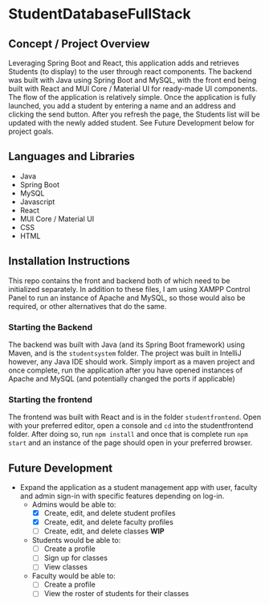 # StudentDatabaseFullStack

## Concept / Project Overview
Leveraging Spring Boot and React, this application adds and retrieves Students (to display) to the user through react components. The backend was built with Java using Spring Boot and MySQL, with the front end being built with React and MUI Core / Material UI for ready-made UI components. The flow of the application is relatively simple. Once the application is fully launched, you add a student by entering a name and an address and clicking the send button. After you refresh the page, the Students list will be updated with the newly added student. See Future Development below for project goals.


## Languages and Libraries
- Java
- Spring Boot
- MySQL
- Javascript
- React
- MUI Core / Material UI
- CSS
- HTML

## Installation Instructions
This repo contains the front and backend both of which need to be initialized separately. In addition to these files, I am using XAMPP Control Panel to run an instance of Apache and MySQL, so those would also be required, or other alternatives that do the same.

### Starting the Backend
The backend was built with Java (and its Spring Boot framework) using Maven, and is the `studentsystem` folder. The project was built in IntelliJ however, any Java IDE should work. Simply import as a maven project and once complete, run the application after you have opened instances of Apache and MySQL (and potentially changed the ports if applicable)

### Starting the frontend
The frontend was built with React and is in the folder `studentfrontend`. Open with your preferred editor, open a console and `cd` into the studentfrontend folder. After doing so, run `npm install` and once that is complete run `npm start` and an instance of the page should open in your preferred browser.

## Future Development
- Expand the application as a student management app with user, faculty and admin sign-in with specific features depending on log-in.
    - Admins would be able to:
      - [x] Create, edit, and delete student profiles 
      - [x] Create, edit, and delete faculty profiles
      - [ ] Create, edit, and delete classes **WIP**
    - Students would be able to:
      - [ ] Create a profile
      - [ ] Sign up for classes
      - [ ] View classes
    - Faculty would be able to:
      - [ ] Create a profile
      - [ ] View the roster of students for their classes
